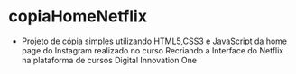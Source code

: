 # copiaHomeNetflix

* Projeto de cópia simples utilizando HTML5,CSS3 e JavaScript da home page do Instagram realizado no curso Recriando a Interface do Netflix na plataforma de cursos Digital Innovation One
